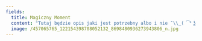 ```yaml
---
fields:
  title: Magiczny Moment
  content: "Tutaj będzie opis jaki jest potrzebny albo i nie ¯\\_( ͡° ͜ʖ ͡°)_/¯ "
  image: /457065765_122154398708052132_8698480936273943806_n.jpg
---
```

